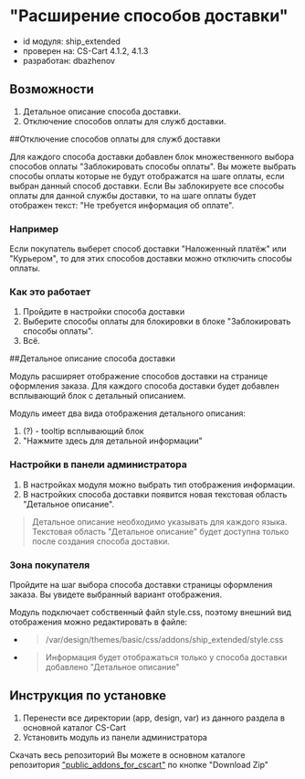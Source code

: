 "Расширение способов доставки"
==============================

* id модуля: ship_extended
* проверен на: CS-Cart 4.1.2, 4.1.3 
* разработан: dbazhenov

Возможности
-----------

1. Детальное описание способа доставки.
2. Отключение способов оплаты для служб доставки.

##Отключение способов оплаты для служб доставки

Для каждого способа доставки добавлен блок множественного выбора способов оплаты "Заблокировать способы оплаты".
Вы можете выбрать способы оплаты которые не будут отображатся на шаге оплаты, если выбран данный способ доставки.
Если Вы заблокируете все способы оплаты для данной службы доставки, то на шаге оплаты будет отображен текст:
"Не требуется информация об оплате".

### Например

Если покупатель выберет способ доставки "Наложенный платёж" или "Курьером", то для этих способов доставки можно отключить способы оплаты.

### Как это работает

1. Пройдите в настройки способа доставки
2. Выберите способы оплаты для блокировки в блоке "Заблокировать способы оплаты".
3. Всё.

##Детальное описание способа доставки

Модуль расширяет отображение способов доставки на странице оформления заказа.
Для каждого способа доставки будет добавлен всплывающий блок с детальный описанием. 

Модуль имеет два вида отображения детального описания: 

1. (?) - tooltip всплывающий блок
2. "Нажмите здесь для детальной информации"

### Настройки в панели администратора

1. В настройках модуля можно выбрать тип отображения информации.
2. В настройких способа доставки появится новая текстовая область "Детальное описание". 

>Детальное описание необходимо указывать для каждого языка. 
>Текстовая область "Детальное описание" будет доступна только после создания способа доставки.

### Зона покупателя

Пройдите на шаг выбора способа доставки страницы оформления заказа.
Вы увидете выбранный вариант отображения.

Модуль подключает собственный файл style.css, поэтому внешний вид отображения можно редактировать в файле:

* >/var/design/themes/basic/css/addons/ship_extended/style.css

* >Информация будет отображаться только у способа доставки добавлено "Детальное описание"

Инструкция по установке
-----------------------

1. Перенести все директории (app, design, var) из данного раздела в основной каталог CS-Cart
2. Установить модуль из панели администратора

Скачать весь репозиторий Вы можете в основном каталоге репозитория ["public_addons_for_cscart"](https://github.com/dani32iz/public_addons_for_cscart "Основной каталог")
 по кнопке "Download Zip"

